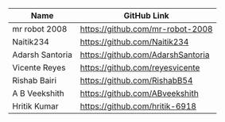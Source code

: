 | Name               | GitHub Link                     | 
| ------------------ | ------------------------------- |
| mr robot 2008 | https://github.com/mr-robot-2008 |
| Naitik234 | https://github.com/Naitik234 |
| Adarsh Santoria | https://github.com/AdarshSantoria |
| Vicente Reyes | https://github.com/reyesvicente |
|Rishab Bairi | https://github.com/RishabB54 |
|A B Veekshith | https://github.com/ABveekshith |
|Hritik Kumar | https://github.com/hritik-6918 |

